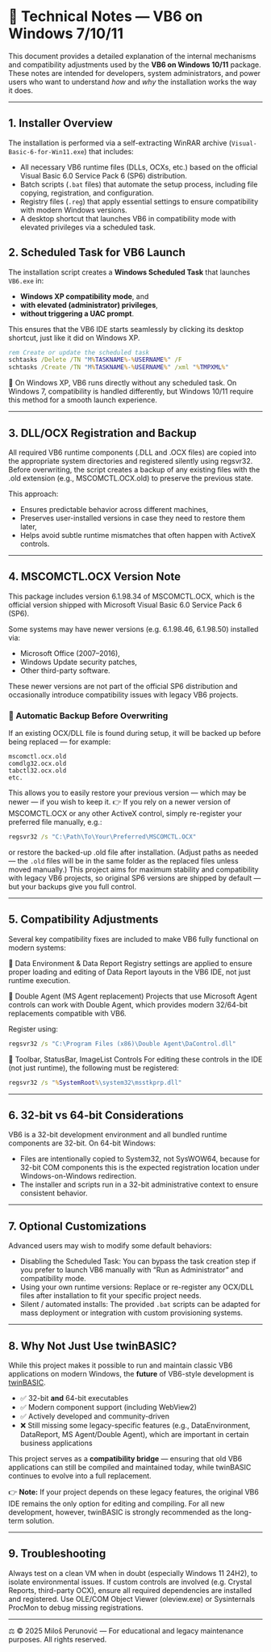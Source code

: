 # 📖 Technical Notes — VB6 on Windows 7/10/11

This document provides a detailed explanation of the internal mechanisms and compatibility adjustments used by the **VB6 on Windows 10/11** package.  
These notes are intended for developers, system administrators, and power users who want to understand *how* and *why* the installation works the way it does.

---

## 1. Installer Overview

The installation is performed via a self-extracting WinRAR archive (`Visual-Basic-6-for-Win11.exe`) that includes:

- All necessary VB6 runtime files (DLLs, OCXs, etc.) based on the official Visual Basic 6.0 Service Pack 6 (SP6) distribution.
- Batch scripts (`.bat` files) that automate the setup process, including file copying, registration, and configuration.
- Registry files (`.reg`) that apply essential settings to ensure compatibility with modern Windows versions.
- A desktop shortcut that launches VB6 in compatibility mode with elevated privileges via a scheduled task.

## 2. Scheduled Task for VB6 Launch

The installation script creates a **Windows Scheduled Task** that launches `VB6.exe` in:

- **Windows XP compatibility mode**, and  
- **with elevated (administrator) privileges**,  
- **without triggering a UAC prompt**.

This ensures that the VB6 IDE starts seamlessly by clicking its desktop shortcut, just like it did on Windows XP.  

```bat
rem Create or update the scheduled task
schtasks /Delete /TN "M%TASKNAME%-%USERNAME%" /F
schtasks /Create /TN "M%TASKNAME%-%USERNAME%" /xml "%TMPXML%"
```

📝 On Windows XP, VB6 runs directly without any scheduled task. On Windows 7, compatibility is handled differently, but Windows 10/11 require this method for a smooth launch experience.

---

## 3. DLL/OCX Registration and Backup

All required VB6 runtime components (.DLL and .OCX files) are copied into the appropriate system directories and registered silently using regsvr32.
Before overwriting, the script creates a backup of any existing files with the .old extension (e.g., MSCOMCTL.OCX.old) to preserve the previous state.

This approach:

- Ensures predictable behavior across different machines,
- Preserves user-installed versions in case they need to restore them later,
- Helps avoid subtle runtime mismatches that often happen with ActiveX controls.

---

## 4. MSCOMCTL.OCX Version Note

This package includes version 6.1.98.34 of MSCOMCTL.OCX, which is the official version shipped with Microsoft Visual Basic 6.0 Service Pack 6 (SP6).

Some systems may have newer versions (e.g. 6.1.98.46, 6.1.98.50) installed via:

- Microsoft Office (2007–2016),
- Windows Update security patches,
- Other third-party software.

These newer versions are not part of the official SP6 distribution and occasionally introduce compatibility issues with legacy VB6 projects.

### 💾 Automatic Backup Before Overwriting

If an existing OCX/DLL file is found during setup, it will be backed up before being replaced — for example:

``` plaintext
mscomctl.ocx.old
comdlg32.ocx.old
tabctl32.ocx.old
etc.
```

This allows you to easily restore your previous version — which may be newer — if you wish to keep it.
👉 If you rely on a newer version of MSCOMCTL.OCX or any other ActiveX control, simply re-register your preferred file manually, e.g.:

```bat
regsvr32 /s "C:\Path\To\Your\Preferred\MSCOMCTL.OCX"
```

or restore the backed-up .old file after installation.
(Adjust paths as needed — the `.old` files will be in the same folder as the replaced files unless moved manually.)
This project aims for maximum stability and compatibility with legacy VB6 projects, so original SP6 versions are shipped by default — but your backups give you full control.

---

## 5. Compatibility Adjustments

Several key compatibility fixes are included to make VB6 fully functional on modern systems:

🧾 Data Environment & Data Report
Registry settings are applied to ensure proper loading and editing of Data Report layouts in the VB6 IDE, not just runtime execution.

🧠 Double Agent (MS Agent replacement)
Projects that use Microsoft Agent controls can work with Double Agent, which provides modern 32/64-bit replacements compatible with VB6.

Register using:

```bat
regsvr32 /s "C:\Program Files (x86)\Double Agent\DaControl.dll"
```

🧰 Toolbar, StatusBar, ImageList Controls
For editing these controls in the IDE (not just runtime), the following must be registered:

```bat
regsvr32 /s "%SystemRoot%\system32\msstkprp.dll"
```

---

## 6. 32-bit vs 64-bit Considerations

VB6 is a 32-bit development environment and all bundled runtime components are 32-bit. On 64-bit Windows:

- Files are intentionally copied to System32, not SysWOW64, because for 32-bit COM components this is the expected registration location under Windows-on-Windows redirection.
- The installer and scripts run in a 32-bit administrative context to ensure consistent behavior.

---

## 7. Optional Customizations

Advanced users may wish to modify some default behaviors:

- Disabling the Scheduled Task: You can bypass the task creation step if you prefer to launch VB6 manually with “Run as Administrator” and compatibility mode.
- Using your own runtime versions: Replace or re-register any OCX/DLL files after installation to fit your specific project needs.
- Silent / automated installs: The provided `.bat` scripts can be adapted for mass deployment or integration with custom provisioning systems.

---

## 8. Why Not Just Use twinBASIC?

While this project makes it possible to run and maintain classic VB6 applications on modern Windows, the **future** of VB6-style development is [twinBASIC](https://twinbasic.com/).

- ✅ 32-bit **and** 64-bit executables  
- ✅ Modern component support (including WebView2)  
- ✅ Actively developed and community-driven  
- ❌ Still missing some legacy-specific features (e.g., DataEnvironment, DataReport, MS Agent/Double Agent), which are important in certain business applications  

This project serves as a **compatibility bridge** — ensuring that old VB6 applications can still be compiled and maintained today, while twinBASIC continues to evolve into a full replacement.  

👉 **Note:** If your project depends on these legacy features, the original VB6 IDE remains the only option for editing and compiling. For all new development, however, twinBASIC is strongly recommended as the long-term solution.

---

## 9. Troubleshooting

Always test on a clean VM when in doubt (especially Windows 11 24H2), to isolate environmental issues.
If custom controls are involved (e.g. Crystal Reports, third-party OCX), ensure all required dependencies are installed and registered.
Use OLE/COM Object Viewer (oleview.exe) or Sysinternals ProcMon to debug missing registrations.

---

⚖️ © 2025 Miloš Perunović — For educational and legacy maintenance purposes.
All rights reserved.
